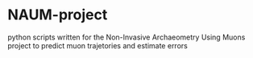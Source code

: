 # NAUM-project
python scripts written for the Non-Invasive Archaeometry Using Muons project to predict muon trajetories and estimate errors
